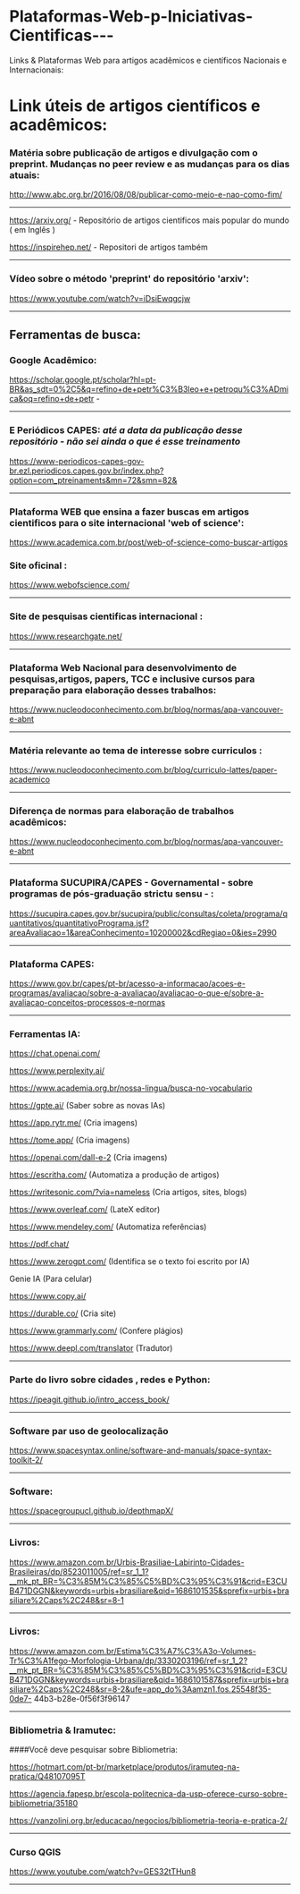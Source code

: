# Plataformas-Web-p-Iniciativas-Cientificas---
Links &amp; Plataformas Web para artigos acadêmicos e científicos Nacionais e Internacionais:

# Link úteis de artigos científicos e acadêmicos:

### Matéria sobre publicação de artigos e divulgação com o preprint. Mudanças no peer review e as mudanças para os dias atuais:

http://www.abc.org.br/2016/08/08/publicar-como-meio-e-nao-como-fim/
***
https://arxiv.org/  - Repositório de artigos cientificos mais popular do mundo  ( em Inglês )

https://inspirehep.net/ - Repositori de artigos também
***
### Vídeo sobre o método 'preprint' do repositório 'arxiv':
https://www.youtube.com/watch?v=iDsiEwqgcjw
***
## Ferramentas de busca:
### Google Acadêmico:

https://scholar.google.pt/scholar?hl=pt-BR&as_sdt=0%2C5&q=refino+de+petr%C3%B3leo+e+petroqu%C3%ADmica&oq=refino+de+petr  - 
***

### E Periódicos CAPES:   _até a data da publicação desse repositório - não sei ainda o que é esse treinamento_
https://www-periodicos-capes-gov-br.ezl.periodicos.capes.gov.br/index.php?option=com_ptreinaments&mn=72&smn=82&
***
### Plataforma WEB que ensina a fazer buscas em artigos cientificos para o site internacional 'web of science':
https://www.academica.com.br/post/web-of-science-como-buscar-artigos

### Site oficinal :
https://www.webofscience.com/
***
### Site de pesquisas cientificas internacional :
   https://www.researchgate.net/
***      
### Plataforma Web Nacional para desenvolvimento de pesquisas,artigos, papers, TCC e inclusive cursos para preparação para elaboração desses trabalhos:
https://www.nucleodoconhecimento.com.br/blog/normas/apa-vancouver-e-abnt
***
### Matéria relevante ao tema de interesse sobre curriculos :
https://www.nucleodoconhecimento.com.br/blog/curriculo-lattes/paper-academico
***
### Diferença de normas para elaboração de trabalhos acadêmicos:
https://www.nucleodoconhecimento.com.br/blog/normas/apa-vancouver-e-abnt
***
### Plataforma SUCUPIRA/CAPES - Governamental - sobre programas de pós-graduação strictu sensu - :
https://sucupira.capes.gov.br/sucupira/public/consultas/coleta/programa/quantitativos/quantitativoPrograma.jsf?areaAvaliacao=1&areaConhecimento=10200002&cdRegiao=0&ies=2990
***
### Plataforma CAPES:
https://www.gov.br/capes/pt-br/acesso-a-informacao/acoes-e-programas/avaliacao/sobre-a-avaliacao/avaliacao-o-que-e/sobre-a-avaliacao-conceitos-processos-e-normas
***
### Ferramentas IA:
 
https://chat.openai.com/

https://www.perplexity.ai/

https://www.academia.org.br/nossa-lingua/busca-no-vocabulario

https://gpte.ai/ (Saber sobre as novas IAs)

https://app.rytr.me/ (Cria imagens)

https://tome.app/ (Cria imagens)

https://openai.com/dall-e-2 (Cria imagens)

https://escritha.com/ (Automatiza a produção de artigos)

https://writesonic.com/?via=nameless (Cria artigos, sites, blogs)

https://www.overleaf.com/ (LateX editor)

https://www.mendeley.com/ (Automatiza referências)

https://pdf.chat/

https://www.zerogpt.com/ (Identifica se o texto foi escrito por IA)

Genie IA (Para celular)

https://www.copy.ai/

https://durable.co/  (Cria site)

https://www.grammarly.com/ (Confere plágios)

https://www.deepl.com/translator (Tradutor)
***
### Parte do livro sobre cidades , redes e Python: 
https://ipeagit.github.io/intro_access_book/
***
### Software par uso de geolocalização
https://www.spacesyntax.online/software-and-manuals/space-syntax-toolkit-2/
***
### Software:
https://spacegroupucl.github.io/depthmapX/
***
### Livros:
https://www.amazon.com.br/Urbis-Brasiliae-Labirinto-Cidades-Brasileiras/dp/8523011005/ref=sr_1_1?__mk_pt_BR=%C3%85M%C3%85%C5%BD%C3%95%C3%91&crid=E3CUB471DGGN&keywords=urbis+brasiliare&qid=1686101535&sprefix=urbis+brasiliare%2Caps%2C248&sr=8-1
***
### Livros:
https://www.amazon.com.br/Estima%C3%A7%C3%A3o-Volumes-Tr%C3%A1fego-Morfologia-Urbana/dp/3330203196/ref=sr_1_2?__mk_pt_BR=%C3%85M%C3%85%C5%BD%C3%95%C3%91&crid=E3CUB471DGGN&keywords=urbis+brasiliare&qid=1686101587&sprefix=urbis+brasiliare%2Caps%2C248&sr=8-2&ufe=app_do%3Aamzn1.fos.25548f35-0de7-
44b3-b28e-0f56f3f96147
***
### Bibliometria & Iramutec:
####Você deve pesquisar sobre Bibliometria: 

https://hotmart.com/pt-br/marketplace/produtos/iramuteq-na-pratica/Q48107095T
 
https://agencia.fapesp.br/escola-politecnica-da-usp-oferece-curso-sobre-bibliometria/35180
 
https://vanzolini.org.br/educacao/negocios/bibliometria-teoria-e-pratica-2/
***
### Curso QGIS
https://www.youtube.com/watch?v=GES32tTHun8
***


